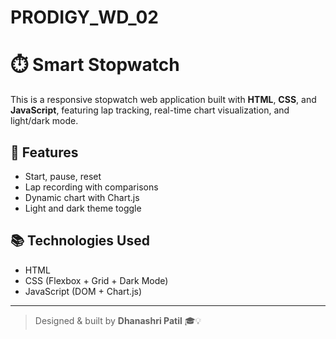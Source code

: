 # PRODIGY_WD_02
# ⏱️ Smart Stopwatch

This is a responsive stopwatch web application built with **HTML**, **CSS**, and **JavaScript**, featuring lap tracking, real-time chart visualization, and light/dark mode.


## 🚀 Features

- Start, pause, reset
- Lap recording with comparisons
- Dynamic chart with Chart.js
- Light and dark theme toggle

## 📚 Technologies Used

- HTML
- CSS (Flexbox + Grid + Dark Mode)
- JavaScript (DOM + Chart.js)

---

> Designed & built by **Dhanashri Patil** 🎓💡
